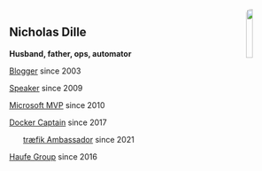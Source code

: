 <!-- .slide: id="bio" -->

<img src="images/NicholasDille.jpg" style="width: 15%; float: right; border-radius: 8px;" />

## Nicholas Dille

**Husband, father, ops, automator**

<i class="fas fa-globe" style="width: 1.5em; text-align: center;"></i> [Blogger](https://dille.name) since 2003

<i class="fas fa-microphone" style="width: 1.5em; text-align: center;"></i> [Speaker](/blog/topics/Topic3/) since 2009

<i class="fab fa-windows" style="width: 1.5em; text-align: center;"></i> [Microsoft MVP](https://mvp.microsoft.com/en-us/PublicProfile/4029117?fullName=Nicholas%20%20Dille) since 2010

<i class="fab fa-docker" style="width: 1.5em; text-align: center;"></i> [Docker Captain](https://www.docker.com/captains/nicholas-dille) since 2017

<img src="images/traefik_ambassador.svg" style="width: 1.5em; height: 1em;" /> <a href="https://info.traefik.io/traefik-ambassador-program">tr&aelig;fik Ambassador</a> since 2021

<i class="fas fa-briefcase" style="width: 1.5em; text-align: center;"></i> [Haufe Group](https://www.haufe.com/) since 2016
